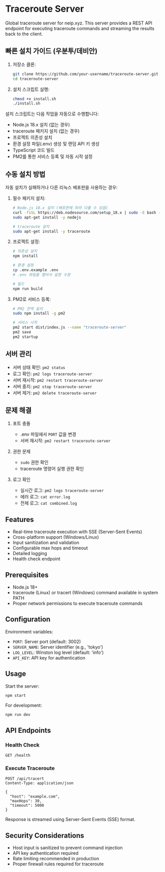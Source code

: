 # Traceroute Server

Global traceroute server for neip.xyz. This server provides a REST API endpoint for executing traceroute commands and streaming the results back to the client.

## 빠른 설치 가이드 (우분투/데비안)

1. 저장소 클론:
   ```bash
   git clone https://github.com/your-username/traceroute-server.git
   cd traceroute-server
   ```

2. 설치 스크립트 실행:
   ```bash
   chmod +x install.sh
   ./install.sh
   ```

설치 스크립트는 다음 작업을 자동으로 수행합니다:
- Node.js 18.x 설치 (없는 경우)
- traceroute 패키지 설치 (없는 경우)
- 프로젝트 의존성 설치
- 환경 설정 파일(.env) 생성 및 랜덤 API 키 생성
- TypeScript 코드 빌드
- PM2를 통한 서비스 등록 및 자동 시작 설정

## 수동 설치 방법

자동 설치가 실패하거나 다른 리눅스 배포판을 사용하는 경우:

1. 필수 패키지 설치:
   ```bash
   # Node.js 18.x 설치 (배포판에 따라 다를 수 있음)
   curl -fsSL https://deb.nodesource.com/setup_18.x | sudo -E bash -
   sudo apt-get install -y nodejs

   # traceroute 설치
   sudo apt-get install -y traceroute
   ```

2. 프로젝트 설정:
   ```bash
   # 의존성 설치
   npm install

   # 환경 설정
   cp .env.example .env
   # .env 파일을 열어서 설정 수정

   # 빌드
   npm run build
   ```

3. PM2로 서비스 등록:
   ```bash
   # PM2 전역 설치
   sudo npm install -g pm2

   # 서비스 시작
   pm2 start dist/index.js --name "traceroute-server"
   pm2 save
   pm2 startup
   ```

## 서버 관리

- 서버 상태 확인: `pm2 status`
- 로그 확인: `pm2 logs traceroute-server`
- 서버 재시작: `pm2 restart traceroute-server`
- 서버 중지: `pm2 stop traceroute-server`
- 서버 제거: `pm2 delete traceroute-server`

## 문제 해결

1. 포트 충돌
   - .env 파일에서 `PORT` 값을 변경
   - 서버 재시작: `pm2 restart traceroute-server`

2. 권한 문제
   - `sudo` 권한 확인
   - traceroute 명령어 실행 권한 확인

3. 로그 확인
   - 실시간 로그: `pm2 logs traceroute-server`
   - 에러 로그: `cat error.log`
   - 전체 로그: `cat combined.log`

## Features

- Real-time traceroute execution with SSE (Server-Sent Events)
- Cross-platform support (Windows/Linux)
- Input sanitization and validation
- Configurable max hops and timeout
- Detailed logging
- Health check endpoint

## Prerequisites

- Node.js 18+
- traceroute (Linux) or tracert (Windows) command available in system PATH
- Proper network permissions to execute traceroute commands

## Configuration

Environment variables:
- `PORT`: Server port (default: 3002)
- `SERVER_NAME`: Server identifier (e.g., 'tokyo')
- `LOG_LEVEL`: Winston log level (default: 'info')
- `API_KEY`: API key for authentication

## Usage

Start the server:
```bash
npm start
```

For development:
```bash
npm run dev
```

## API Endpoints

### Health Check
```
GET /health
```

### Execute Traceroute
```
POST /api/tracert
Content-Type: application/json

{
  "host": "example.com",
  "maxHops": 30,
  "timeout": 5000
}
```

Response is streamed using Server-Sent Events (SSE) format.

## Security Considerations

- Host input is sanitized to prevent command injection
- API key authentication required
- Rate limiting recommended in production
- Proper firewall rules required for traceroute 